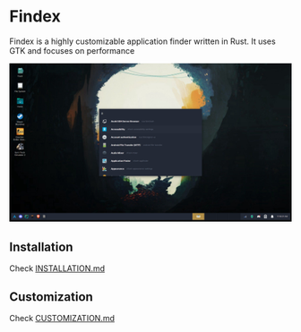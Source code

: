 # Findex

Findex is a highly customizable application finder written in Rust. It uses GTK and focuses on performance

![Screenshot](screenshot.png)

## Installation
Check [INSTALLATION.md](./INSTALLATION.md)

## Customization
Check [CUSTOMIZATION.md](./CUSTOMIZATION.md)
